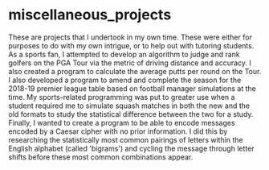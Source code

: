 # miscellaneous_projects
These are projects that I undertook in my own time. These were either for purposes to do with my own intrigue, or to help out with tutoring students.
As a sports fan, I attempted to develop an algorithm to judge and rank golfers on the PGA Tour via the metric of driving distance and accuracy. I also created a program to calculate the average putts per round on the Tour.
I also developed a program to amend and complete the season for the 2018-19 premier league table based on football manager simulations at the time.
My sports-related programming was put to greater use when a student required me to simulate squash matches in both the new and the old formats to study the statistical difference between the two for a study.
Finally, I wanted to create a program to be able to encode messages encoded by a Caesar cipher with no prior information. I did this by researching the statistically most common pairings of letters within the English alphabet (called 'bigrams') and cycling the message through letter shifts before these most common combinations appear. 
